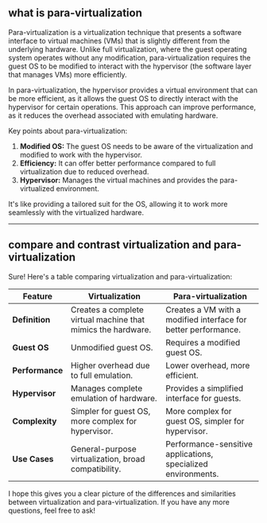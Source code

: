 
## what is para-virtualization

Para-virtualization is a virtualization technique that presents a software interface to virtual machines (VMs) that is slightly different from the underlying hardware. Unlike full virtualization, where the guest operating system operates without any modification, para-virtualization requires the guest OS to be modified to interact with the hypervisor (the software layer that manages VMs) more efficiently. 

In para-virtualization, the hypervisor provides a virtual environment that can be more efficient, as it allows the guest OS to directly interact with the hypervisor for certain operations. This approach can improve performance, as it reduces the overhead associated with emulating hardware.

Key points about para-virtualization:
1. **Modified OS:** The guest OS needs to be aware of the virtualization and modified to work with the hypervisor.
2. **Efficiency:** It can offer better performance compared to full virtualization due to reduced overhead.
3. **Hypervisor:** Manages the virtual machines and provides the para-virtualized environment.

It's like providing a tailored suit for the OS, allowing it to work more seamlessly with the virtualized hardware.

---

## compare and contrast virtualization and para-virtualization

Sure! Here's a table comparing virtualization and para-virtualization:

| Feature             | Virtualization                         | Para-virtualization                     |
|---------------------|----------------------------------------|-----------------------------------------|
| **Definition**      | Creates a complete virtual machine that mimics the hardware. | Creates a VM with a modified interface for better performance. |
| **Guest OS**        | Unmodified guest OS.                   | Requires a modified guest OS.           |
| **Performance**     | Higher overhead due to full emulation. | Lower overhead, more efficient.         |
| **Hypervisor**      | Manages complete emulation of hardware. | Provides a simplified interface for guests. |
| **Complexity**      | Simpler for guest OS, more complex for hypervisor. | More complex for guest OS, simpler for hypervisor. |
| **Use Cases**       | General-purpose virtualization, broad compatibility. | Performance-sensitive applications, specialized environments. |

I hope this gives you a clear picture of the differences and similarities between virtualization and para-virtualization. If you have any more questions, feel free to ask!
